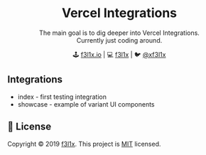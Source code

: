 <h1 align=center>Vercel Integrations</h1>

<p align=center>
The main goal is to dig deeper into Vercel Integrations. <br/>
Currently just coding around.
</p>

<p align=center>
🕹 <a href="https://f3l1x.io">f3l1x.io</a> | 💻 <a href="https://github.com/f3l1x">f3l1x</a> | 🐦 <a href="https://twitter.com/xf3l1x">@xf3l1x</a>
</p>

## Integrations

- index - first testing integration
- showcase - example of variant UI components

## 📝 License

Copyright © 2019 [f3l1x](https://github.com/f3l1x).
This project is [MIT](LICENSE) licensed.
